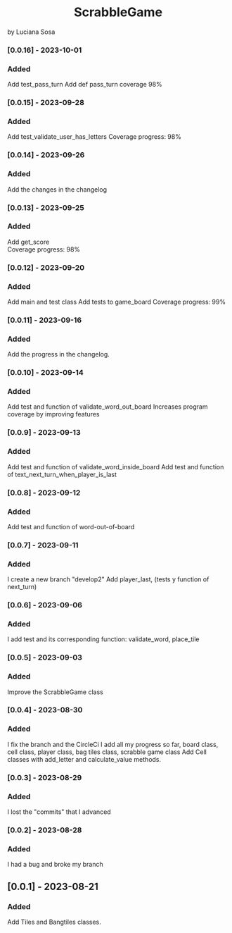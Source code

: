 <h1 align="center"> ScrabbleGame </h1>
by Luciana Sosa


### [0.0.16] - 2023-10-01
### Added

Add test_pass_turn
Add def pass_turn
coverage 98%

### [0.0.15] - 2023-09-28
### Added

Add test_validate_user_has_letters
Coverage progress: 98%

### [0.0.14] - 2023-09-26
### Added

Add the changes in the changelog

### [0.0.13] - 2023-09-25
### Added

Add get_score   
Coverage progress: 98%

### [0.0.12] - 2023-09-20
### Added

Add main and test class
Add tests to game_board
Coverage progress: 99%

### [0.0.11] - 2023-09-16
### Added

Add the progress in the changelog.

### [0.0.10] - 2023-09-14
### Added

Add test and function of validate_word_out_board
Increases program coverage by improving features

### [0.0.9] - 2023-09-13
### Added

Add test and function of validate_word_inside_board
Add test and function of text_next_turn_when_player_is_last

### [0.0.8] - 2023-09-12
### Added

Add test and function of word-out-of-board

### [0.0.7] - 2023-09-11
### Added

I create a new branch "develop2"
Add player_last, (tests y function of next_turn)

### [0.0.6] - 2023-09-06
### Added

I add test and its corresponding function: validate_word, place_tile

### [0.0.5] - 2023-09-03
### Added

Improve the ScrabbleGame class

### [0.0.4] - 2023-08-30
### Added

I fix the branch and the CircleCi
I add all my progress so far, board class, cell class, player class, bag tiles class, scrabble game class
Add Cell classes with add_letter and calculate_value methods.

### [0.0.3] - 2023-08-29
### Added

I lost the "commits" that I advanced

### [0.0.2] - 2023-08-28
### Added

I had a bug and broke my branch

## [0.0.1] - 2023-08-21
### Added

Add Tiles and Bangtiles classes.